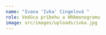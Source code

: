 ```yaml
---
name: "Ivana 'Ivka' Cingelová "
role: Vedúca príbehu a HRAmonogramu
image: src/images/uploads/ivka.jpg
---
```

